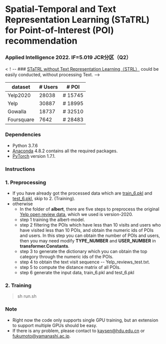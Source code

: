 # Spatial-Temporal and Text Representation Learning (STaTRL) for Point-of-Interest (POI) recommendation

### Applied Intelligence 2022. IF=5.019 JCR分区（Q2）

<！-- ### [STaTRL without Text Representation Learning（STRL）](https://github.com/WangXFng/STRL) could be easily conducted, without processing Text. -->

| dataset | # Users | # POI |
|---------|---------|---------|
| Yelp2020     | 28038     |# 15745 |
| Yelp    | 30887     |# 18995 |
| Gowalla     | 18737     |# 32510 |
| Foursquare     | 7642     |# 28483 |

### Dependencies
* Python 3.7.6
* [Anaconda](https://www.anaconda.com/) 4.8.2 contains all the required packages.
* [PyTorch](https://pytorch.org/) version 1.7.1.


### Instructions

### 1. Preprocessing
* If you have already got the processed data which are [train_6.pkl](https://drive.google.com/file/d/17hVpGDsRuRnocdaLHxFHvO3cvmdgi_ZA/view?usp=sharing) and [test_6.pkl](https://drive.google.com/file/d/1Nt_zKTWYmIPZbS1AlLDeDiUJl1xIjVZn/view?usp=sharing), skip to 2. (Training).
* otherwise
  * In the folder of **albert**, there are five steps to preprocess the original [Yelp open review data](https://www.yelp.com/dataset), which we used is version-2020.
  * step 1 training the albert-model.
  * step 2 filtering the POIs which have less than 10 visits and users who have visited less than 10 POIs, and obtain the numeric ids of POIs and users. In this step you can obtain the number of POIs and users, then you may need modify **TYPE_NUMBER** and **USER_NUMBER** in **transformer.Constants**.
  * step 3 to generate the dictionary which you can obtain the top category through the numeric ids of the POIs.
  * step 4 to obtain the text visit sequence -- Yelp_reviews_test.txt.
  * step 5 to compute the distance matrix of all POIs.
  * step 6 generate the input data, train_6.pkl and test_6.pkl

### 2. Training
> sh run.sh

### Note
* Right now the code only supports single GPU training, but an extension to support multiple GPUs should be easy.
* If there is any problem, please contact to kaysen@hdu.edu.cn or fukumoto@yamanashi.ac.jp.
